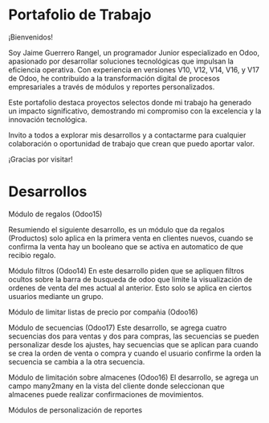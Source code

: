 # Portafolio de Trabajo
¡Bienvenidos!

Soy Jaime Guerrero Rangel, un programador Junior especializado en Odoo, apasionado por desarrollar soluciones tecnológicas que impulsan la eficiencia operativa. Con experiencia en versiones V10, V12, V14, V16, y V17 de Odoo, he contribuido a la transformación digital de procesos empresariales a través de módulos y reportes personalizados.

Este portafolio destaca proyectos selectos donde mi trabajo ha generado un impacto significativo, demostrando mi compromiso con la excelencia y la innovación tecnológica.

Invito a todos a explorar mis desarrollos y a contactarme para cualquier colaboración o oportunidad de trabajo que crean que puedo aportar valor.

¡Gracias por visitar!

# Desarrollos

Módulo de regalos (Odoo15)

Resumiendo el siguiente desarrollo, es un módulo que da regalos (Productos) solo aplica en la primera venta en clientes nuevos, cuando se confirma la venta hay un booleano que se activa en automatico de que recibio regalo.

Módulo filtros (Odoo14)
En este desarrollo piden que se apliquen filtros ocultos sobre la barra de busqueda de odoo que limite la visualización de ordenes de venta del mes actual al anterior. Esto solo se aplica en ciertos usuarios mediante un grupo.

Módulo de limitar listas de precio por compañia (Odoo16)

Módulo de secuencias (Odoo17)
Este desarrollo, se agrega cuatro secuencias dos para ventas y dos para compras, las secuencias se pueden personalizar desde los ajustes, hay secuencias que se aplican para cuando se crea la orden de venta o compra y cuando el usuario confirme la orden la secuencia se cambia a la otra secuencia. 

Módulo de limitación sobre almacenes (Odoo16)
El desarrollo, se agrega un campo many2many en la vista del cliente donde seleccionan que almacenes puede realizar confirmaciones de movimientos.

Módulos de personalización de reportes

